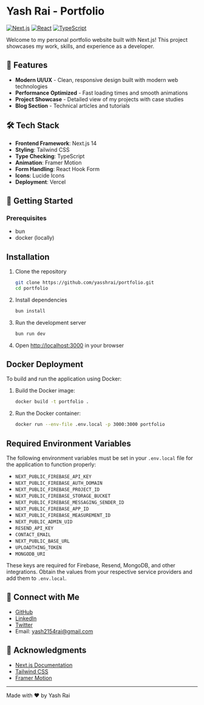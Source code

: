 # Yash Rai - Portfolio

[![Next.js](https://img.shields.io/badge/Next.js-000000?style=for-the-badge&logo=nextdotjs&logoColor=white)](https://nextjs.org/)
[![React](https://img.shields.io/badge/React-20232A?style=for-the-badge&logo=react&logoColor=61DAFB)](https://reactjs.org/)
[![TypeScript](https://img.shields.io/badge/TypeScript-007ACC?style=for-the-badge&logo=typescript&logoColor=white)](https://www.typescriptlang.org/)

Welcome to my personal portfolio website built with Next.js! This project showcases my work, skills, and experience as a developer.

## 🚀 Features

- **Modern UI/UX** - Clean, responsive design built with modern web technologies
- **Performance Optimized** - Fast loading times and smooth animations
- **Project Showcase** - Detailed view of my projects with case studies
- **Blog Section** - Technical articles and tutorials
## 🛠️ Tech Stack

- **Frontend Framework**: Next.js 14
- **Styling**: Tailwind CSS
- **Type Checking**: TypeScript
- **Animation**: Framer Motion
- **Form Handling**: React Hook Form
- **Icons**: Lucide Icons
- **Deployment**: Vercel

## 🚀 Getting Started

### Prerequisites

- bun
- docker (locally)

## Installation

1. Clone the repository
   ```bash
   git clone https://github.com/yasshrai/portfolio.git
   cd portfolio
   ```

2. Install dependencies
   ```bash
   bun install
   ```

3. Run the development server
   ```bash
   bun run dev
   ```

4. Open [http://localhost:3000](http://localhost:3000) in your browser

## Docker Deployment

To build and run the application using Docker:

1. Build the Docker image:
   ```bash
   docker build -t portfolio .
   ```

2. Run the Docker container:
   ```bash
   docker run --env-file .env.local -p 3000:3000 portfolio
   ```

## Required Environment Variables

The following environment variables must be set in your `.env.local` file for the application to function properly:

- `NEXT_PUBLIC_FIREBASE_API_KEY`
- `NEXT_PUBLIC_FIREBASE_AUTH_DOMAIN`
- `NEXT_PUBLIC_FIREBASE_PROJECT_ID`
- `NEXT_PUBLIC_FIREBASE_STORAGE_BUCKET`
- `NEXT_PUBLIC_FIREBASE_MESSAGING_SENDER_ID`
- `NEXT_PUBLIC_FIREBASE_APP_ID`
- `NEXT_PUBLIC_FIREBASE_MEASUREMENT_ID`
- `NEXT_PUBLIC_ADMIN_UID`
- `RESEND_API_KEY`
- `CONTACT_EMAIL`
- `NEXT_PUBLIC_BASE_URL`
- `UPLOADTHING_TOKEN`
- `MONGODB_URI`

These keys are required for Firebase, Resend, MongoDB, and other integrations. Obtain the values from your respective service providers and add them to `.env.local`.

## 🤝 Connect with Me

- [GitHub](https://github.com/yasshrai)
- [LinkedIn](https://linkedin.com/in/yasshrai)
- [Twitter](https://x.com/yasshraii)
- Email: yash2154rai@gmail.com

## 🙏 Acknowledgments

- [Next.js Documentation](https://nextjs.org/docs)
- [Tailwind CSS](https://tailwindcss.com/)
- [Framer Motion](https://www.framer.com/motion/)

---

Made with ❤️ by Yash Rai